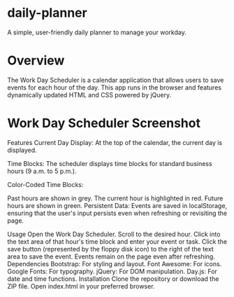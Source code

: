 # daily-planner

A simple, user-friendly daily planner to manage your workday.

# Overview
The Work Day Scheduler is a calendar application that allows users to save events for each hour of the day. This app runs in the browser and features dynamically updated HTML and CSS powered by jQuery.

# Work Day Scheduler Screenshot

Features
Current Day Display: At the top of the calendar, the current day is displayed.

Time Blocks: The scheduler displays time blocks for standard business hours (9 a.m. to 5 p.m.).

Color-Coded Time Blocks:

Past hours are shown in grey.
The current hour is highlighted in red.
Future hours are shown in green.
Persistent Data: Events are saved in localStorage, ensuring that the user's input persists even when refreshing or revisiting the page.

Usage
Open the Work Day Scheduler.
Scroll to the desired hour.
Click into the text area of that hour's time block and enter your event or task.
Click the save button (represented by the floppy disk icon) to the right of the text area to save the event.
Events remain on the page even after refreshing.
Dependencies
Bootstrap: For styling and layout.
Font Awesome: For icons.
Google Fonts: For typography.
jQuery: For DOM manipulation.
Day.js: For date and time functions.
Installation
Clone the repository or download the ZIP file.
Open index.html in your preferred browser.